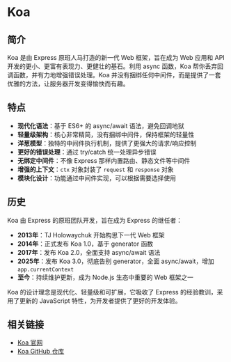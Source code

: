 # Koa

## 简介

Koa 是由 Express 原班人马打造的新一代 Web 框架，旨在成为 Web 应用和 API 开发的更小、更富有表现力、更健壮的基石。利用 async 函数，Koa 帮你丢弃回调函数，并有力地增强错误处理。Koa 并没有捆绑任何中间件，而是提供了一套优雅的方法，让服务器开发变得愉快而有趣。

## 特点

- **现代化语法**：基于 ES6+ 的 async/await 语法，避免回调地狱
- **轻量级架构**：核心非常精简，没有捆绑中间件，保持框架的轻量性
- **洋葱模型**：独特的中间件执行机制，提供了更强大的请求/响应控制
- **更好的错误处理**：通过 try/catch 统一处理异步错误
- **无绑定中间件**：不像 Express 那样内置路由、静态文件等中间件
- **增强的上下文**：`ctx` 对象封装了 `request` 和 `response` 对象
- **模块化设计**：功能通过中间件实现，可以根据需要选择使用

## 历史

Koa 由 Express 的原班团队开发，旨在成为 Express 的继任者：

- **2013年**：TJ Holowaychuk 开始构思下一代 Web 框架
- **2014年**：正式发布 Koa 1.0，基于 generator 函数
- **2017年**：发布 Koa 2.0，全面支持 async/await 语法
- **2025年**：发布 Koa 3.0，彻底告别 generator，全面 async/await，增加 `app.currentContext`
- **至今**：持续维护更新，成为 Node.js 生态中重要的 Web 框架之一

Koa 的设计理念是现代化、轻量级和可扩展，它吸收了 Express 的经验教训，采用了更新的 JavaScript 特性，为开发者提供了更好的开发体验。

## 相关链接

- [Koa 官网](https://koajs.com/)
- [Koa GitHub 仓库](https://github.com/koajs/koa)
